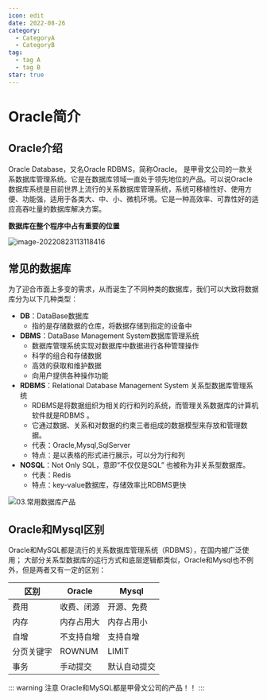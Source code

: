 ```yaml
---
icon: edit
date: 2022-08-26
category:
  - CategoryA
  - CategoryB
tag:
  - tag A
  - tag B
star: true
---
```

# Oracle简介

## Oracle介绍

Oracle Database，又名Oracle RDBMS，简称Oracle。
是甲骨文公司的一款关系数据库管理系统。它是在数据库领域一直处于领先地位的产品。可以说Oracle数据库系统是目前世界上流行的关系数据库管理系统，系统可移植性好、使用方便、功能强，适用于各类大、中、小、微机环境。它是一种高效率、可靠性好的适应高吞吐量的数据库解决方案。



**数据库在整个程序中占有重要的位置**

![image-20220823113118416](http://img.itzhameng.com/blog/image-20220823113118416.png?imageslim)



## 常见的数据库

为了迎合市面上多变的需求，从而诞生了不同种类的数据库，我们可以大致将数据库分为以下几种类型：

- **DB**：DataBase数据库
  - 指的是存储数据的仓库，将数据存储到指定的设备中
- **DBMS**：DataBase Management System数据库管理系统
  - 数据库管理系统实现对数据库中数据进行各种管理操作
  - 科学的组合和存储数据
  - 高效的获取和维护数据
  - 向用户提供各种操作功能
- **RDBMS**：Relational Database Management System 关系型数据库管理系统
  - RDBMS是将数据组织为相关的行和列的系统，而管理关系数据库的计算机软件就是RDBMS 。
  - 它通过数据、关系和对数据的约束三者组成的数据模型来存放和管理数据。
  - 代表：Oracle,Mysql,SqlServer
  - 特点：是以表格的形式进行展示，可以分为行和列
- **NOSQL**：Not Only SQL，意即“不仅仅是SQL” 也被称为非关系型数据库。
  - 代表：Redis
  - 特点：key-value数据库，存储效率比RDBMS更快

![03.常用数据库产品](http://img.itzhameng.com/blog/03.常用数据库产品.png?imageslim)



## Oracle和Mysql区别

Oracle和MySQL都是流行的关系数据库管理系统（RDBMS），在国内被广泛使用；
大部分关系型数据库的运行方式和底层逻辑都类似，Oracle和Mysql也不例外，但是两者又有一定的区别：

| 区别       | Oracle     | Mysql        |
| ---------- | ---------- | ------------ |
| 费用       | 收费、闭源 | 开源、免费   |
| 内存       | 内存占用大 | 内存占用小   |
| 自增       | 不支持自增 | 支持自增     |
| 分页关键字 | ROWNUM     | LIMIT        |
| 事务       | 手动提交   | 默认自动提交 |

::: warning 注意
Oracle和MySQL都是甲骨文公司的产品！！
:::


